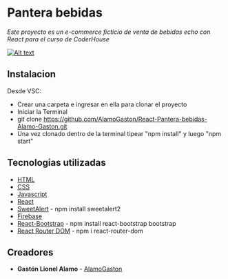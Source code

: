 # Pantera bebidas

_Este proyecto es un e-commerce ficticio de venta de bebidas echo con React para el curso de CoderHouse_

[![Alt text](https://img.youtube.com/vi/TWjjp0QPiOM/0.jpg)](https://www.youtube.com/watch?v=TWjjp0QPiOM)

## Instalacion

Desde VSC:

- Crear una carpeta e ingresar en ella para clonar el proyecto
- Iniciar la Terminal
- git clone https://github.com/AlamoGaston/React-Pantera-bebidas-Alamo-Gaston.git
- Una vez clonado dentro de la terminal tipear "npm install" y luego "npm start"

## Tecnologias utilizadas

- [HTML](https://developer.mozilla.org/es/docs/Web/HTML)
- [CSS](https://developer.mozilla.org/es/docs/Web/CSS)
- [Javascript](https://developer.mozilla.org/es/docs/Web/JavaScript)
- [React](https://es.reactjs.org/)
- [SweetAlert](https://sweetalert2.github.io/recipe-gallery/sweetalert2-react.html) - npm install sweetalert2
- [Firebase](https://firebase.google.com/?hl=es)
- [React-Bootstrap](https://react-bootstrap.github.io/) - npm install react-bootstrap bootstrap
- [React Router DOM](https://www.npmjs.com/package/react-router-dom) - npm i react-router-dom

## Creadores

- **Gastón Lionel Alamo** - [
  AlamoGaston
  ](https://github.com/AlamoGaston)
